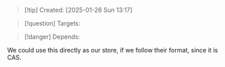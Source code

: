 
>[!tip] Created: [2025-01-26 Sun 13:17]

>[!question] Targets: 

>[!danger] Depends: 

We could use this directly as our store, if we follow their format, since it is CAS.